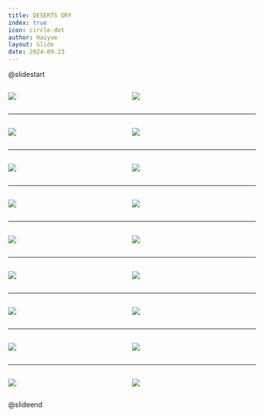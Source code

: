 ```yaml
---
title: DESERTS DRY
index: true
icon: circle-dot
author: Haiyue
layout: Slide
date: 2024-09-23
---
```

 
@slidestart

<div style="display:flex">
<div style="flex:1">

![](/reading/english/Level-T/DESERTS%20DRY/001.webp)
</div>
<div style="flex:1">

![](/reading/english/Level-T/DESERTS%20DRY/002.webp)
</div>
</div>

---

<div style="display:flex">
<div style="flex:1">

![](/reading/english/Level-T/DESERTS%20DRY/003.webp)
</div>
<div style="flex:1">

![](/reading/english/Level-T/DESERTS%20DRY/004.webp)
</div>
</div>

---

<div style="display:flex">
<div style="flex:1">

![](/reading/english/Level-T/DESERTS%20DRY/005.webp)
</div>
<div style="flex:1">

![](/reading/english/Level-T/DESERTS%20DRY/006.webp)
</div>
</div>

---

<div style="display:flex">
<div style="flex:1">

![](/reading/english/Level-T/DESERTS%20DRY/007.webp)
</div>
<div style="flex:1">

![](/reading/english/Level-T/DESERTS%20DRY/008.webp)
</div>
</div>

---

<div style="display:flex">
<div style="flex:1">

![](/reading/english/Level-T/DESERTS%20DRY/009.webp)
</div>
<div style="flex:1">

![](/reading/english/Level-T/DESERTS%20DRY/010.webp)
</div>
</div>

---

<div style="display:flex">
<div style="flex:1">

![](/reading/english/Level-T/DESERTS%20DRY/011.webp)
</div>
<div style="flex:1">

![](/reading/english/Level-T/DESERTS%20DRY/012.webp)
</div>
</div>

---

<div style="display:flex">
<div style="flex:1">

![](/reading/english/Level-T/DESERTS%20DRY/013.webp)
</div>
<div style="flex:1">

![](/reading/english/Level-T/DESERTS%20DRY/014.webp)
</div>
</div>

---

<div style="display:flex">
<div style="flex:1">

![](/reading/english/Level-T/DESERTS%20DRY/015.webp)
</div>
<div style="flex:1">

![](/reading/english/Level-T/DESERTS%20DRY/016.webp)
</div>
</div>

---

<div style="display:flex">
<div style="flex:1">

![](/reading/english/Level-T/DESERTS%20DRY/017.webp)
</div>
<div style="flex:1">

![](/reading/english/Level-T/DESERTS%20DRY/018.webp)
</div>
</div>

@slideend